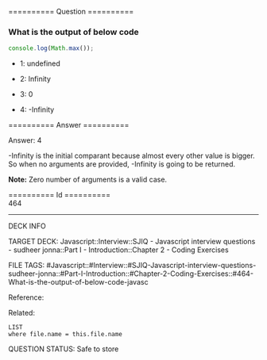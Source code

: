 ========== Question ==========  

### What is the output of below code

```javascript
console.log(Math.max());
```

- 1: undefined

- 2: Infinity

- 3: 0

- 4: -Infinity  

========== Answer ==========  

Answer: 4

-Infinity is the initial comparant because almost every other value is bigger.
So when no arguments are provided, -Infinity is going to be returned.

**Note:** Zero number of arguments is a valid case.

========== Id ==========  
464

---

DECK INFO

TARGET DECK: Javascript::Interview::SJIQ - Javascript interview questions - sudheer jonna::Part I - Introduction::Chapter 2 - Coding Exercises

FILE TAGS: #Javascript::#Interview::#SJIQ-Javascript-interview-questions-sudheer-jonna::#Part-I-Introduction::#Chapter-2-Coding-Exercises::#464-What-is-the-output-of-below-code-javasc

Reference:

Related:

```dataview
LIST
where file.name = this.file.name
```

QUESTION STATUS: Safe to store
